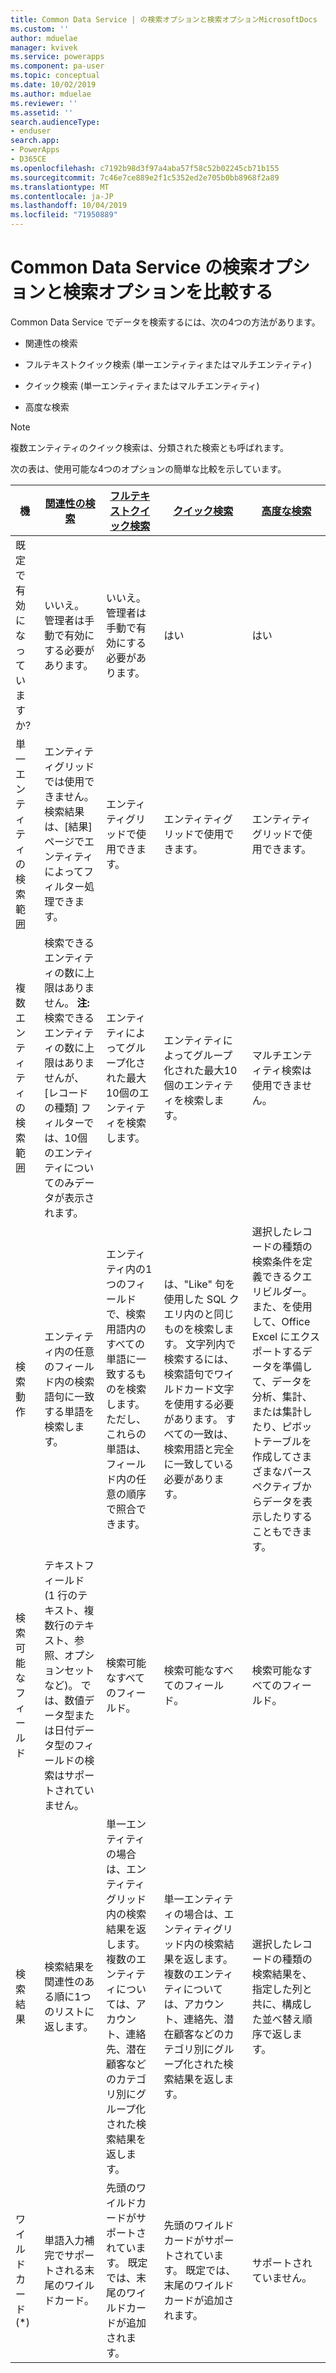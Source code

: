 ```yaml
---
title: Common Data Service | の検索オプションと検索オプションMicrosoftDocs
ms.custom: ''
author: mduelae
manager: kvivek
ms.service: powerapps
ms.component: pa-user
ms.topic: conceptual
ms.date: 10/02/2019
ms.author: mduelae
ms.reviewer: ''
ms.assetid: ''
search.audienceType:
- enduser
search.app:
- PowerApps
- D365CE
ms.openlocfilehash: c7192b98d3f97a4aba57f58c52b02245cb71b155
ms.sourcegitcommit: 7c46e7ce889e2f1c5352ed2e705b0bb8968f2a89
ms.translationtype: MT
ms.contentlocale: ja-JP
ms.lasthandoff: 10/04/2019
ms.locfileid: "71950889"
---
```

# <a name="compare-search-and-find-options-in-common-data-service"></a>Common Data Service の検索オプションと検索オプションを比較する

Common Data Service でデータを検索するには、次の4つの方法があります。

-   関連性の検索  
  
-   フルテキストクイック検索 (単一エンティティまたはマルチエンティティ)  
  
-   クイック検索 (単一エンティティまたはマルチエンティティ)  

-   高度な検索

> [!NOTE]
> 複数エンティティのクイック検索は、分類された検索とも呼ばれます。 
  
次の表は、使用可能な4つのオプションの簡単な比較を示しています。

|機|[関連性の検索](search-records.md#relevance-search)|[フルテキストクイック検索](search-records.md#start-a-search)|[クイック検索](search-records.md#start-a-search)|[高度な検索](create-edit-or-save-advanced-find-search.md)|  
|-------------------|----------------------|---------------------------|----------------|-------------------|  
|既定で有効になっていますか?|いいえ。 管理者は手動で有効にする必要があります。|いいえ。 管理者は手動で有効にする必要があります。|はい|はい|  
|単一エンティティの検索範囲|エンティティグリッドでは使用できません。 検索結果は、[結果] ページでエンティティによってフィルター処理できます。|エンティティグリッドで使用できます。|エンティティグリッドで使用できます。|エンティティグリッドで使用できます。|  
|複数エンティティの検索範囲|検索できるエンティティの数に上限はありません。 **注:** 検索できるエンティティの数に上限はありませんが、[レコードの種類] フィルターでは、10個のエンティティについてのみデータが表示されます。|エンティティによってグループ化された最大10個のエンティティを検索します。|エンティティによってグループ化された最大10個のエンティティを検索します。|マルチエンティティ検索は使用できません。|  
|検索動作|エンティティ内の任意のフィールド内の検索語句に一致する単語を検索します。|エンティティ内の1つのフィールドで、検索用語内のすべての単語に一致するものを検索します。ただし、これらの単語は、フィールド内の任意の順序で照合できます。|は、"Like" 句を使用した SQL クエリ内のと同じものを検索します。 文字列内で検索するには、検索語句でワイルドカード文字を使用する必要があります。 すべての一致は、検索用語と完全に一致している必要があります。|選択したレコードの種類の検索条件を定義できるクエリビルダー。 また、を使用して、Office Excel にエクスポートするデータを準備して、データを分析、集計、または集計したり、ピボットテーブルを作成してさまざまなパースペクティブからデータを表示したりすることもできます。|  
|検索可能なフィールド|テキストフィールド (1 行のテキスト、複数行のテキスト、参照、オプションセットなど)。 では、数値データ型または日付データ型のフィールドの検索はサポートされていません。|検索可能なすべてのフィールド。|検索可能なすべてのフィールド。|検索可能なすべてのフィールド。|  
|検索結果|検索結果を関連性のある順に1つのリストに返します。|単一エンティティの場合は、エンティティグリッド内の検索結果を返します。 複数のエンティティについては、アカウント、連絡先、潜在顧客などのカテゴリ別にグループ化された検索結果を返します。|単一エンティティの場合は、エンティティグリッド内の検索結果を返します。 複数のエンティティについては、アカウント、連絡先、潜在顧客などのカテゴリ別にグループ化された検索結果を返します。|選択したレコードの種類の検索結果を、指定した列と共に、構成した並べ替え順序で返します。|
|ワイルドカード (*)|単語入力補完でサポートされる末尾のワイルドカード。|先頭のワイルドカードがサポートされています。 既定では、末尾のワイルドカードが追加されます。|先頭のワイルドカードがサポートされています。 既定では、末尾のワイルドカードが追加されます。|サポートされていません。|  
